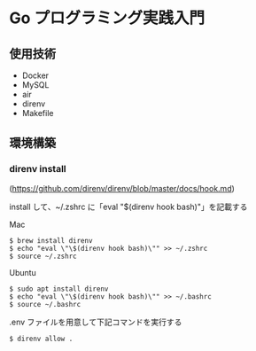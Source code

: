 # Go プログラミング実践入門

## 使用技術

- Docker
- MySQL
- air
- direnv
- Makefile

## 環境構築

### direnv install

(https://github.com/direnv/direnv/blob/master/docs/hook.md)

install して、~/.zshrc に「eval "$(direnv hook bash)"」を記載する

Mac

```
$ brew install direnv
$ echo "eval \"\$(direnv hook bash)\"" >> ~/.zshrc
$ source ~/.zshrc
```

Ubuntu

```
$ sudo apt install direnv
$ echo "eval \"\$(direnv hook bash)\"" >> ~/.bashrc
$ source ~/.bashrc
```

.env ファイルを用意して下記コマンドを実行する

```
$ direnv allow .
```
